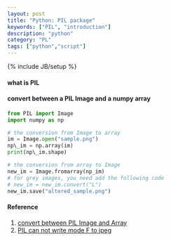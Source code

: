 ```yaml
---
layout: post
title: "Python: PIL package"
keywords: ["PIL", "introduction"]
description: "python"
category: "PL"
tags: ["python","script"]
---
```

{% include JB/setup %}

#### what is PIL


#### convert between a PIL Image and a numpy array


```python
from PIL import Image
import numpy as np

# the conversion from Image to array
im = Image.open("sample.png")
np\_im = np.array(im)
print(np\_im.shape)

# the conversion from array to Image
new_im = Image.fromarray(np_im)
# for grey images, you need add the following code 
# new_im = new_im.convert("L")
new_im.save("altered_sample.png")

```

#### Reference
1. [convert between PIL Image and Array](https://kite.com/python/examples/4887/pil-convert-between-a-pil-%60image%60-and-a-numpy-%60array%60)
2. [PIL can not write mode F to jpeg](https://stackoverflow.com/questions/16720682/pil-cannot-write-mode-f-to-jpeg)
